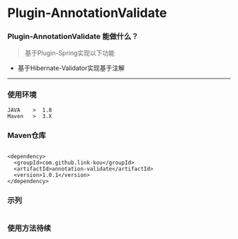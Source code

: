 # Plugin-AnnotationValidate

### Plugin-AnnotationValidate 能做什么？

> 基于Plugin-Spring实现以下功能
- 基于Hibernate-Validator实现基于注解

---
### 使用环境

    JAVA    >  1.8
    Maven   >  3.X
    
### Maven仓库
    
```xml：

<dependency>
  <groupId>com.github.link-kou</groupId>
  <artifactId>annotation-validate</artifactId>
  <version>1.0.1</version>
</dependency>

```


### 示列

```xml:

```

### 使用方法待续
